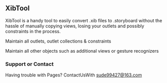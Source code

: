 ## XibTool



XibTool is a handy tool to easily convert .xib files to .storyboard without the hassle of manually copying views, losing your outlets and possibly constraints in the process.

Maintain all outlets, outlet collections & constraints

Maintain all other objects such as additional views or gesture recognizers

### Support or Contact

Having trouble with Pages? ContactUsWith  sude99427@163.com

